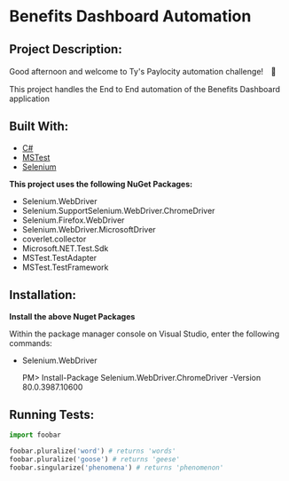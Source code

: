 ﻿# Benefits Dashboard Automation

## Project Description:

Good afternoon and welcome to Ty's Paylocity automation challenge!　:japanese_ogre:

This project handles the End to End automation of the Benefits Dashboard application

## Built With:

* [C#](https://docs.microsoft.com/en-us/dotnet/csharp/)
* [MSTest](https://docs.microsoft.com/en-us/dotnet/core/testing/unit-testing-with-mstest)
* [Selenium](https://www.selenium.dev/)


**This project uses the following NuGet Packages:**

* Selenium.WebDriver
* Selenium.SupportSelenium.WebDriver.ChromeDriver 
* Selenium.Firefox.WebDriver
* Selenium.WebDriver.MicrosoftDriver
* coverlet.collector
* Microsoft.NET.Test.Sdk
* MSTest.TestAdapter
* MSTest.TestFramework

## Installation:

**Install the above Nuget Packages**

Within the package manager console on Visual Studio, enter the following commands:

* Selenium.WebDriver

    PM> Install-Package Selenium.WebDriver.ChromeDriver -Version 80.0.3987.10600

## Running Tests:

```python
import foobar

foobar.pluralize('word') # returns 'words'
foobar.pluralize('goose') # returns 'geese'
foobar.singularize('phenomena') # returns 'phenomenon'
```